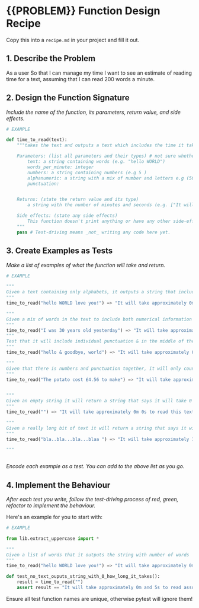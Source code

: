 # {{PROBLEM}} Function Design Recipe

Copy this into a `recipe.md` in your project and fill it out.

## 1. Describe the Problem

As a user
So that I can manage my time
I want to see an estimate of reading time for a text, assuming that I can read 200 words a minute.

## 2. Design the Function Signature

_Include the name of the function, its parameters, return value, and side effects._

```python
# EXAMPLE

def time_to_read(text):
    """takes the text and outputs a text which includes the time it takes to read the text

    Parameters: (list all parameters and their types) # not sure whether parameters mean just a string... or the different variations of parameters... )
        text: a string containing words (e.g. "hello WORLD")
        words_per_minute: integer
        numbers: a string containing numbers (e.g 5 )
        alphanumeric: a string with a mix of number and letters e.g (56yo)
        punctuation:


    Returns: (state the return value and its type)
        a string with the number of minutes and seconds (e.g. ["It will take you 4 minutes and 30 seconds to read this text assuming I can read 200 words per minute"])

    Side effects: (state any side effects)
        This function doesn't print anything or have any other side-effects
    """
    pass # Test-driving means _not_ writing any code here yet.
```

## 3. Create Examples as Tests

_Make a list of examples of what the function will take and return._

```python
# EXAMPLE

"""
Given a text containing only alphabets, it outputs a string that includes the time it takes to read the text
"""
time_to_read("hello WORLD love you!") => "It will take approximately 0m and 1s to read this text assuming I can read 200 words a minute"

"""
Given a mix of words in the text to include both numerical information it will consider it and will outpiut the string to say how long it will take to read
"""
time_to_read("I was 30 years old yesterday") => "It will take approximately 0m 8s to read this text assuming I can read 200 words a minute"
"""
Test that it will include individual punctuation & in the middle of the text and count those as words
"""
time_to_read("hello & goodbye, world") => "It will take approximately 0m 6s to read this text assuming I can read 200 words a minute"

"""
Given that there is numbers and punctuation together, it will only count it as one word
"""
time_to_read("The potato cost £4.56 to make") => "It will take approximately 0m 8s to read this text assuming I can read 200 words a minute"


"""
Given an empty string it will return a string that says it will take 0 seconds to read
"""
time_to_read("") => "It will take approximately 0m 0s to read this text assuming I can read 200 words a minute"

"""
Given a really long bit of text it will return a string that says it will take minutes and seconds also!
"""
time_to_read("bla..bla...bla...blaa ") => "It will take approximately 1m 2s to read this text assuming I can read 200 words a minute"

"""



```

_Encode each example as a test. You can add to the above list as you go._

## 4. Implement the Behaviour

_After each test you write, follow the test-driving process of red, green, refactor to implement the behaviour._

Here's an example for you to start with:

```python
# EXAMPLE

from lib.extract_uppercase import *

"""
Given a list of words that it outputs the string with number of words 
"""
time_to_read("hello WORLD love you!") => "It will take approximately 0m and 5s to read assuming I can read 200 words a minute"

def test_no_text_ouputs_string_with_0_how_long_it_takes():
    result = time_to_read("")
    assert result == "It will take approximately 0m and 5s to read assuming I can read 200 words a minute"
```

Ensure all test function names are unique, otherwise pytest will ignore them!
